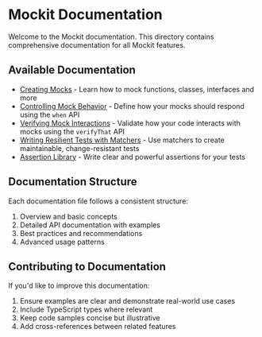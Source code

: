 # Mockit Documentation

Welcome to the Mockit documentation. This directory contains comprehensive documentation for all Mockit features.

## Available Documentation

- [Creating Mocks](./mocking.md) - Learn how to mock functions, classes, interfaces and more
- [Controlling Mock Behavior](./when.md) - Define how your mocks should respond using the `when` API
- [Verifying Mock Interactions](./verify.md) - Validate how your code interacts with mocks using the `verifyThat` API
- [Writing Resilient Tests with Matchers](./matchers.md) - Use matchers to create maintainable, change-resistant tests
- [Assertion Library](./assertions.md) - Write clear and powerful assertions for your tests

## Documentation Structure

Each documentation file follows a consistent structure:

1. Overview and basic concepts
2. Detailed API documentation with examples
3. Best practices and recommendations
4. Advanced usage patterns

## Contributing to Documentation

If you'd like to improve this documentation:

1. Ensure examples are clear and demonstrate real-world use cases
2. Include TypeScript types where relevant
3. Keep code samples concise but illustrative
4. Add cross-references between related features
